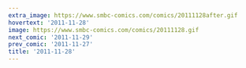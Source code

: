 ```yaml
---
extra_image: https://www.smbc-comics.com/comics/20111128after.gif
hovertext: '2011-11-28'
image: https://www.smbc-comics.com/comics/20111128.gif
next_comic: '2011-11-29'
prev_comic: '2011-11-27'
title: '2011-11-28'
---
```


